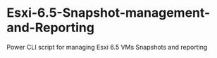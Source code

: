# Esxi-6.5-Snapshot-management-and-Reporting
Power CLI script for managing Esxi 6.5 VMs Snapshots and reporting
